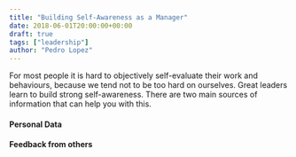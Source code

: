 ```yaml
---
title: "Building Self-Awareness as a Manager"
date: 2018-06-01T20:00:00+00:00
draft: true
tags: ["leadership"]
author: "Pedro Lopez"
---
```


For most people it is hard to objectively self-evaluate their work and behaviours, because we tend not to be too hard on ourselves. Great leaders learn to build strong self-awareness. There are two main sources of information that can help you with this.

<!--more-->

#### Personal Data


#### Feedback from others
